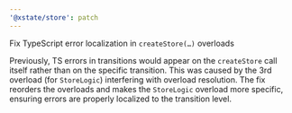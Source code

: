 ```yaml
---
'@xstate/store': patch
---
```


Fix TypeScript error localization in `createStore(…)` overloads

Previously, TS errors in transitions would appear on the `createStore` call itself rather than on the specific transition. This was caused by the 3rd overload (for `StoreLogic`) interfering with overload resolution. The fix reorders the overloads and makes the `StoreLogic` overload more specific, ensuring errors are properly localized to the transition level.
